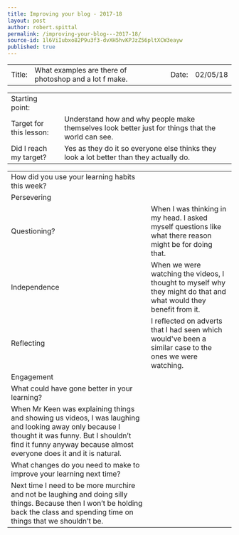 ```yaml
---
title: Improving your blog - 2017-18
layout: post
author: robert.spittal
permalink: /improving-your-blog---2017-18/
source-id: 1l6ViIubxo82P9u3f3-dvXH5hvKPJzZ56pltXCW3eayw
published: true
---
```

<table>
  <tr>
    <td>Title:</td>
    <td>What examples are there of photoshop and a lot f make.</td>
    <td>Date:</td>
    <td>02/05/18</td>
  </tr>
</table>


<table>
  <tr>
    <td>Starting point:</td>
    <td></td>
  </tr>
  <tr>
    <td>Target for this lesson:</td>
    <td>Understand how and why people make themselves look better just for things that the world can see.</td>
  </tr>
  <tr>
    <td>Did I reach my target? </td>
    <td>Yes as they do it so everyone else thinks they look a lot better than they actually do.</td>
  </tr>
</table>


<table>
  <tr>
    <td>How did you use your learning habits this week?</td>
    <td></td>
  </tr>
  <tr>
    <td>Persevering</td>
    <td></td>
  </tr>
  <tr>
    <td>Questioning?</td>
    <td>When I was thinking in my head. I asked myself questions like what there reason might be for doing that.</td>
  </tr>
  <tr>
    <td>Independence</td>
    <td>When we were watching the videos, I thought to myself why they might do that and what would they benefit from it.</td>
  </tr>
  <tr>
    <td>Reflecting</td>
    <td>I reflected on adverts that I had seen which would've been a similar case to the ones we were watching.</td>
  </tr>
  <tr>
    <td>Engagement</td>
    <td></td>
  </tr>
  <tr>
    <td>What could have gone better in your learning?</td>
    <td></td>
  </tr>
  <tr>
    <td>When Mr Keen was explaining things and showing us videos, I was laughing and looking away only because I thought it was funny. But I shouldn’t find it funny anyway because almost everyone does it and it is natural.</td>
    <td></td>
  </tr>
  <tr>
    <td>What changes do you need to make to improve your learning next time?</td>
    <td></td>
  </tr>
  <tr>
    <td>Next time I need to be more murchire and not be laughing and doing silly things. Because then I won’t be holding back the class and spending time on things that we shouldn’t be.</td>
    <td></td>
  </tr>
</table>


